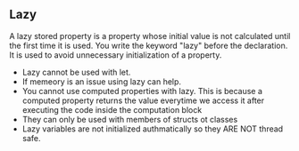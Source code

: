## Lazy

A lazy stored property is a property whose initial value is not calculated until the first time it is used. You write the keyword "lazy" before the
declaration. It is used to avoid unnecessary initialization of a property.

* Lazy cannot be used with let.
* If memeory is an issue using lazy can help.
* You cannot use computed properties with lazy. This is because a computed property returns the value everytime we access it after executing the code inside the computation block
* They can only be used with members of structs ot classes
* Lazy variables are not initialized authmatically so they ARE NOT thread safe.
